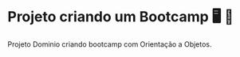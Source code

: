 # Projeto criando um Bootcamp  :desktop_computer: :book:
Projeto Dominio criando bootcamp com Orientação a Objetos.
